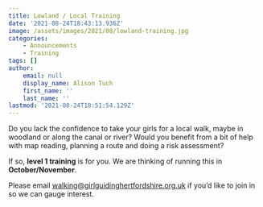 ```yaml
---
title: Lowland / Local Training
date: '2021-08-24T18:43:13.936Z'
image: /assets/images/2021/08/lowland-training.jpg
categories:
    - Announcements
    - Training
tags: []
author:
    email: null
    display_name: Alison Tuch
    first_name: ''
    last_name: ''
lastmod: '2021-08-24T18:51:54.129Z'
---
```


Do you lack the confidence to take your girls for a local walk, maybe in woodland or along the canal or river? Would you benefit from a bit of help with map reading, planning a route and doing a risk assessment? 

If so, **level 1 training** is for you. We are thinking of running this in **October/November**. 

Please email [walking@girlguidinghertfordshire.org.uk](mailto:walking@girlguidinghertfordshire.org.uk) if you’d like to join in so we can gauge interest.
